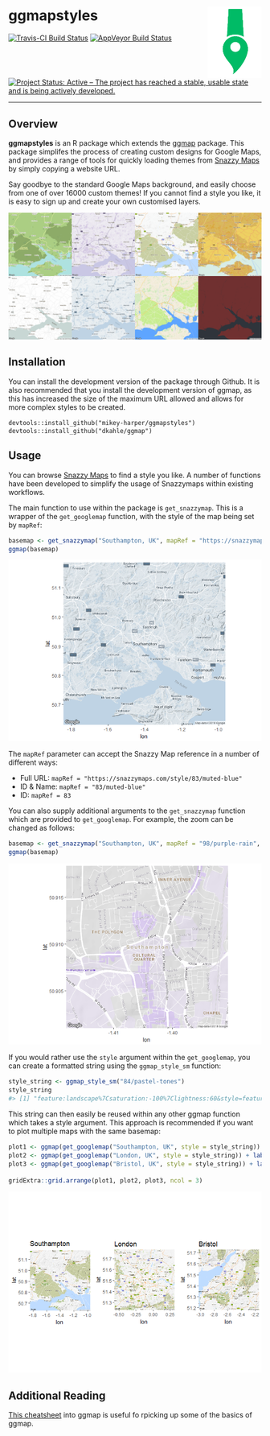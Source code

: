 
<!-- README.md is generated from README.Rmd. Please edit that file -->
ggmapstyles <img src="man/images/SnazzyMaps-Icon-Transparent.png" align="right" />
==================================================================================

[![Travis-CI Build Status](https://travis-ci.org/mikey-harper/ggmapstyles.svg?branch=master)](https://travis-ci.org/mikey-harper/ggmapstyles) [![AppVeyor Build Status](https://ci.appveyor.com/api/projects/status/github/mikey-harper/ggmapstyles?branch=master&svg=true)](https://ci.appveyor.com/project/mikey-harper/ggmapstyles) [![Project Status: Active – The project has reached a stable, usable state and is being actively developed.](http://www.repostatus.org/badges/latest/active.svg)](http://www.repostatus.org/#active)

------------------------------------------------------------------------

Overview
--------

**ggmapstyles** is an R package which extends the [ggmap](https://github.com/dkahle/ggmap) package. This package simplifes the process of creating custom designs for Google Maps, and provides a range of tools for quickly loading themes from [Snazzy Maps](https://snazzymaps.com/) by simply copying a website URL.

Say goodbye to the standard Google Maps background, and easily choose from one of over 16000 custom themes! If you cannot find a style you like, it is easy to sign up and create your own customised layers.

![](man/figures/README-unnamed-chunk-2-1.png)

Installation
------------

You can install the development version of the package through Github. It is also recommended that you install the development version of ggmap, as this has increased the size of the maximum URL allowed and allows for more complex styles to be created.

    devtools::install_github("mikey-harper/ggmapstyles")
    devtools::install_github("dkahle/ggmap")

Usage
-----

You can browse [Snazzy Maps](https://snazzymaps.com/) to find a style you like. A number of functions have been developed to simplify the usage of Snazzymaps within existing workflows.

The main function to use within the package is `get_snazzymap`. This is a wrapper of the `get_googlemap` function, with the style of the map being set by `mapRef`:

``` r
basemap <- get_snazzymap("Southampton, UK", mapRef = "https://snazzymaps.com/style/83/muted-blue")
ggmap(basemap)
```

![](man/figures/README-unnamed-chunk-3-1.png)

The `mapRef` parameter can accept the Snazzy Map reference in a number of different ways:

-   Full URL: `mapRef = "https://snazzymaps.com/style/83/muted-blue"`
-   ID & Name: `mapRef = "83/muted-blue"`
-   ID: `mapRef = 83`

You can also supply additional arguments to the `get_snazzymap` function which are provided to `get_googlemap`. For example, the zoom can be changed as follows:

``` r
basemap <- get_snazzymap("Southampton, UK", mapRef = "98/purple-rain", zoom = 15)
ggmap(basemap)
```

![](man/figures/README-unnamed-chunk-4-1.png)

If you would rather use the `style` argument within the `get_googlemap`, you can create a formatted string using the `ggmap_style_sm` function:

``` r
style_string <- ggmap_style_sm("84/pastel-tones")
style_string
#> [1] "feature:landscape%7Csaturation:-100%7Clightness:60&style=feature:road.local%7Csaturation:-100%7Clightness:40%7Cvisibility:on&style=feature:transit%7Csaturation:-100%7Cvisibility:simplified&style=feature:administrative.province%7Cvisibility:off&style=feature:water%7Cvisibility:on%7Clightness:30&style=feature:road.highway%7Celement:geometry.fill%7Ccolor:0xef8c25%7Clightness:40&style=feature:road.highway%7Celement:geometry.stroke%7Cvisibility:off&style=feature:poi.park%7Celement:geometry.fill%7Ccolor:0xb6c54c%7Clightness:40%7Csaturation:-40&style="
```

This string can then easily be reused within any other ggmap function which takes a style argument. This approach is recommended if you want to plot multiple maps with the same basemap:

``` r
plot1 <- ggmap(get_googlemap("Southampton, UK", style = style_string)) + labs(title = "Southampton")
plot2 <- ggmap(get_googlemap("London, UK", style = style_string)) + labs(title = "London")
plot3 <- ggmap(get_googlemap("Bristol, UK", style = style_string)) + labs(title = "Bristol")

gridExtra::grid.arrange(plot1, plot2, plot3, ncol = 3)
```

![](man/figures/README-unnamed-chunk-6-1.png)

Additional Reading
------------------

[This cheatsheet](https://www.nceas.ucsb.edu/~frazier/RSpatialGuides/ggmap/ggmapCheatsheet.pdf) into ggmap is useful fo rpicking up some of the basics of ggmap.

